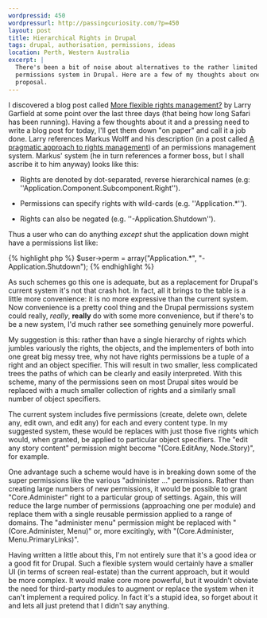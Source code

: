 ```yaml
---
wordpressid: 450
wordpressurl: http://passingcuriosity.com/?p=450
layout: post
title: Hierarchical Rights in Drupal
tags: drupal, authorisation, permissions, ideas
location: Perth, Western Australia
excerpt: |
  There's been a bit of noise about alternatives to the rather limited 
  permissions system in Drupal. Here are a few of my thoughts about one 
  proposal.
---
```


I discovered a blog post called [More flexible rights
management?](http://www.garfieldtech.com/blog/hierarchical-acls) by Larry
Garfield at some point over the last three days (that being how long Safari
has been running). Having a few thoughts about it and a pressing need to write
a blog post for today, I'll get them down "on paper" and call it a job done.
Larry references Markus Wolff and his description (in a post called [A
pragmatic approach to rights
management](http://blog.wolff-hamburg.de/archives/25-A-pragmatic-approach-to-rights-management.html))
of an permissions management system. Markus' system (he in turn references a
former boss, but I shall ascribe it to him anyway) looks like this:

* Rights are denoted by dot-separated, reverse hierarchical names (e.g:
  ''Application.Component.Subcomponent.Right'').

* Permissions can specify rights with wild-cards (e.g. ''Application.*'').

* Rights can also be negated (e.g. ''-Application.Shutdown'').

Thus a user who can do anything *except* shut the application down might have
a permissions list like:

{% highlight php %}
    $user->perm = array("Application.*", "-Application.Shutdown");
{% endhighlight %}

As such schemes go this one is adequate, but as a replacement for Drupal's
current system it's not that crash hot. In fact, all it brings to the table is
a little more convenience: it is no more expressive than the current system.
Now convenience is a pretty cool thing and the Drupal permissions system could
really, *really*, **really** do with some more convenience, but if there's to
be a new system, I'd much rather see something genuinely more powerful.

My suggestion is this: rather than have a single hierarchy of rights which
jumbles variously the rights, the objects, and the implementers of both into
one great big messy tree, why not have rights permissions be a tuple of a
right and an object specifier. This will result in two smaller, less
complicated trees the paths of which can be clearly and easily interpreted.
With this scheme, many of the permissions seen on most Drupal sites would be
replaced with a much smaller collection of rights and a similarly small number
of object specifiers.

The current system includes five permissions (create, delete own, delete any,
edit own, and edit any) for each and every content type. In my suggested
system, these would be replaces with just those five rights which would, when
granted, be applied to particular object specifiers. The "edit any story
content" permission might become "(Core.EditAny, Node.Story)", for example.

One advantage such a scheme would have is in breaking down some of the super
permissions like the various "administer ..." permissions. Rather than
creating large numbers of new permissions, it would be possible to grant
"Core.Administer" right to a particular group of settings. Again, this will
reduce the large number of permissions (approaching one per module) and
replace them with a single reusable permission applied to a range of domains.
The "administer menu" permission might be replaced with "(Core.Administer,
Menu)" or, more excitingly, with "(Core.Administer, Menu.PrimaryLinks)".

Having written a little about this, I'm not entirely sure that it's a good
idea or a good fit for Drupal. Such a flexible system would certainly have a
smaller UI (in terms of screen real-estate) than the current approach, but it
would be more complex. It would make core more powerful, but it wouldn't
obviate the need for third-party modules to augment or replace the system when
it can't implement a required policy. In fact it's a stupid idea, so forget
about it and lets all just pretend that I didn't say anything.
